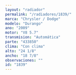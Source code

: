 ```yaml
---
layout: "radiador"
permalink: "/radiadores/1839/"
marca: "Chrysler / Dodge"
modelo: "Durango"
ano: "2009"
motor: "V8 5.7"
transmision: "Automática"
parte: "433850"
clima: "Con clima"
alto: "24 1/8"
ancho: "18 7/8"
observaciones: ""
id: "1839"
---
```


